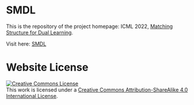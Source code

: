 # SMDL

This is the repository of the project homepage: ICML 2022, [Matching Structure for Dual Learning](https://proceedings.mlr.press/v162/fei22a.html).

Visit here: [SMDL](https://haofei.vip/SMDL/)


# Website License
<a rel="license" href="http://creativecommons.org/licenses/by-sa/4.0/"><img alt="Creative Commons License" style="border-width:0" src="https://i.creativecommons.org/l/by-sa/4.0/88x31.png" /></a><br />This work is licensed under a <a rel="license" href="http://creativecommons.org/licenses/by-sa/4.0/">Creative Commons Attribution-ShareAlike 4.0 International License</a>.
